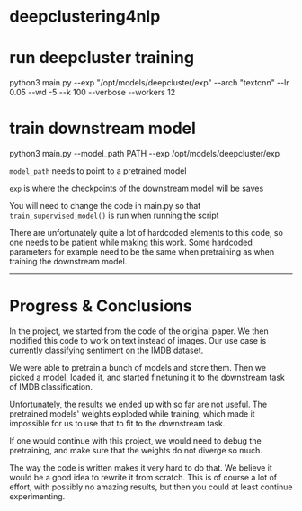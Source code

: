 # deepclustering4nlp


# run deepcluster training
python3 main.py --exp "/opt/models/deepcluster/exp" --arch "textcnn" --lr 0.05 --wd -5 --k 100 --verbose --workers 12


# train downstream model
python3 main.py --model_path PATH --exp /opt/models/deepcluster/exp

`model_path` needs to point to a pretrained model

`exp` is where the checkpoints of the downstream model will be saves

You will need to change the code in main.py so that `train_supervised_model()` is run when running the script


There are unfortunately quite a lot of hardcoded elements to this code, so one needs to be patient while making this work.
Some hardcoded parameters for example need to be the same when pretraining as when training the downstream model.

___

# Progress & Conclusions

In the project, we started from the code of the original paper. 
We then modified this code to work on text instead of images.
Our use case is currently classifying sentiment on the IMDB dataset.

We were able to pretrain a bunch of models and store them.
Then we picked a model, loaded it, and started finetuning it to the downstream task of IMDB classification.

Unfortunately, the results we ended up with so far are not useful. 
The pretrained models' weights exploded while training, which made it impossible for us to use that to fit to the 
downstream task.

If one would continue with this project, we would need to debug the pretraining, and make sure that the 
weights do not diverge so much.

The way the code is written makes it very hard to do that.
We believe it would be a good idea to rewrite it from scratch. 
This is of course a lot of effort, with possibly no amazing results, but then you could at least continue 
experimenting.




